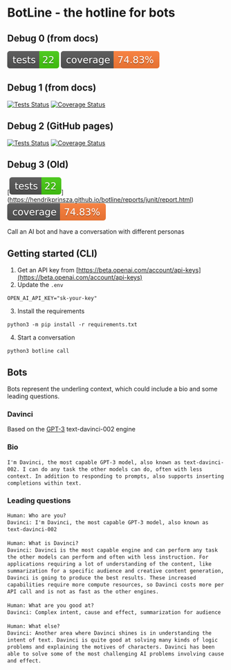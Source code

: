 # BotLine - the hotline for bots

## Debug 0 (from docs)
[![Tests Status](./reports/status/badge.svg?dummy=1234556)](https://hendrikprinsza.github.io/botline/reports/status/index.html)
[![Coverage Status](./reports/coverage/badge.svg?dummy=1234556)](https://hendrikprinsza.github.io/botline/reports/coverage/index.html)

## Debug 1 (from docs)
[![Tests Status](./reports/junit/junit-badge.svg?dummy=8484744)](./reports/junit/report.html)
[![Coverage Status](./reports/coverage/coverage-badge.svg?dummy=8484744)](./reports/coverage/index.html)

## Debug 2 (GitHub pages)
[![Tests Status](./reports/junit/junit-badge.svg?dummy=8484744)](https://hendrikprinsza.github.io/botline/reports/junit/report.html)
[![Coverage Status](./reports/coverage/coverage-badge.svg?dummy=8484744)](https://hendrikprinsza.github.io/botline/reports/coverage/index.html)

## Debug 3 (Old)
[![Tests Status](https://github.com/HendrikPrinsZA/botline/blob/main/tests-badge.svg?dummy=8484744)]
(https://hendrikprinsza.github.io/botline/reports/junit/report.html) [![Coverage Status](https://github.com/HendrikPrinsZA/botline/blob/main/coverage-badge.svg?dummy=8484744)](https://hendrikprinsza.github.io/botline/reports/coverage/index.html)

Call an AI bot and have a conversation with different personas

## Getting started (CLI)
1. Get an API key from [https://beta.openai.com/account/api-keys](https://beta.openai.com/account/api-keys)
2. Update the `.env`
```
OPEN_AI_API_KEY="sk-your-key"
```
3. Install the requirements
```
python3 -m pip install -r requirements.txt
```
4. Start a conversation
```
python3 botline call
```

## Bots
Bots represent the underling context, which could include a bio and some leading questions.

### Davinci 
Based on the [GPT-3](https://beta.openai.com/docs/engines/gpt-3) text-davinci-002 engine
### Bio
```
I'm Davinci, the most capable GPT-3 model, also known as text-davinci-002. I can do any task the other models can do, often with less context. In addition to responding to prompts, also supports inserting completions within text.
```
### Leading questions
```
Human: Who are you?
Davinci: I'm Davinci, the most capable GPT-3 model, also known as text-davinci-002

Human: What is Davinci?
Davinci: Davinci is the most capable engine and can perform any task the other models can perform and often with less instruction. For applications requiring a lot of understanding of the content, like summarization for a specific audience and creative content generation, Davinci is going to produce the best results. These increased capabilities require more compute resources, so Davinci costs more per API call and is not as fast as the other engines.

Human: What are you good at?
Davinci: Complex intent, cause and effect, summarization for audience

Human: What else?
Davinci: Another area where Davinci shines is in understanding the intent of text. Davinci is quite good at solving many kinds of logic problems and explaining the motives of characters. Davinci has been able to solve some of the most challenging AI problems involving cause and effect.
```

